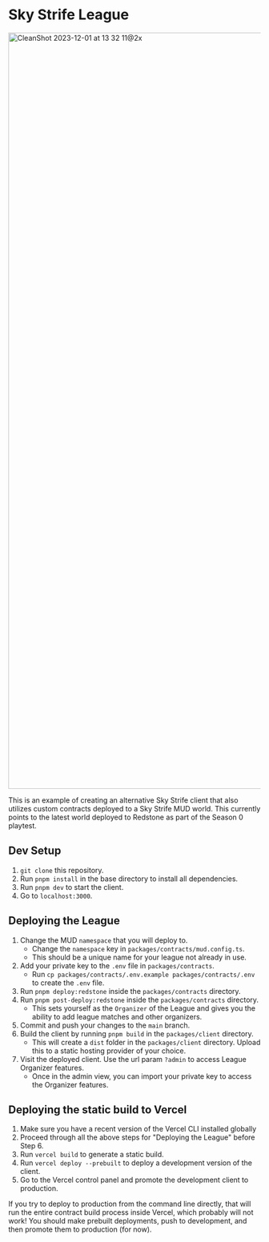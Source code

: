 # Sky Strife League

<img width="1512" alt="CleanShot 2023-12-01 at 13 32 11@2x" src="https://github.com/latticexyz/sky-strife-league/assets/4297920/62a66bd1-8ee6-485d-bd07-cbb5988e1686">


This is an example of creating an alternative Sky Strife client that also utilizes custom contracts deployed to a Sky Strife MUD world. This currently points to the latest world deployed to Redstone as part of the Season 0 playtest.

## Dev Setup

1. `git clone` this repository.
2. Run `pnpm install` in the base directory to install all dependencies.
3. Run `pnpm dev` to start the client.
4. Go to `localhost:3000`.

## Deploying the League

1. Change the MUD `namespace` that you will deploy to.
    - Change the `namespace` key in `packages/contracts/mud.config.ts`.
    - This should be a unique name for your league not already in use.
2. Add your private key to the `.env` file in `packages/contracts`.
    - Run `cp packages/contracts/.env.example packages/contracts/.env` to create the `.env` file.
3. Run `pnpm deploy:redstone` inside the `packages/contracts` directory.
4. Run `pnpm post-deploy:redstone` inside the `packages/contracts` directory.
    - This sets yourself as the `Organizer` of the League and gives you the ability to add league matches and other organizers.
5. Commit and push your changes to the `main` branch.
6. Build the client by running `pnpm build` in the `packages/client` directory.
    - This will create a `dist` folder in the `packages/client` directory. Upload this to a static hosting provider of your choice.
7. Visit the deployed client. Use the url param `?admin` to access League Organizer features.
    - Once in the admin view, you can import your private key to access the Organizer features.

## Deploying the static build to Vercel

1. Make sure you have a recent version of the Vercel CLI installed globally
2. Proceed through all the above steps for "Deploying the League" before Step 6.
3. Run `vercel build` to generate a static build.
4. Run `vercel deploy --prebuilt` to deploy a development version of the client.
5. Go to the Vercel control panel and promote the development client to production.

If you try to deploy to production from the command line directly, that will run the
entire contract build process inside Vercel, which probably will not work! You should
make prebuilt deployments, push to development, and then promote them to production
(for now).
